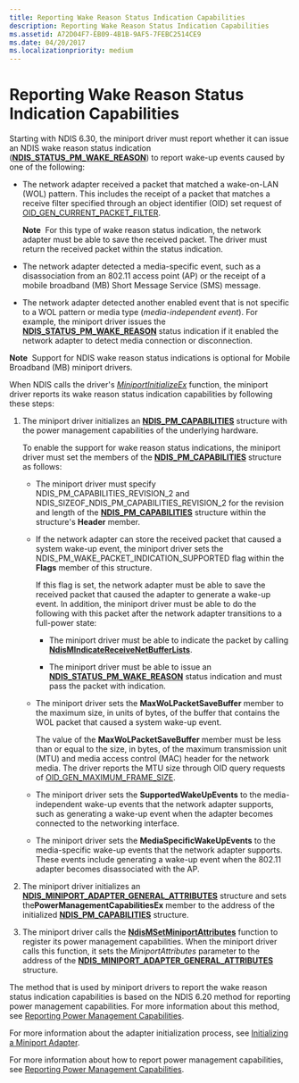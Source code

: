 ```yaml
---
title: Reporting Wake Reason Status Indication Capabilities
description: Reporting Wake Reason Status Indication Capabilities
ms.assetid: A72D04F7-EB09-4B1B-9AF5-7FEBC2514CE9
ms.date: 04/20/2017
ms.localizationpriority: medium
---
```


# Reporting Wake Reason Status Indication Capabilities


Starting with NDIS 6.30, the miniport driver must report whether it can issue an NDIS wake reason status indication ([**NDIS\_STATUS\_PM\_WAKE\_REASON**](https://docs.microsoft.com/windows-hardware/drivers/network/ndis-status-pm-wake-reason)) to report wake-up events caused by one of the following:

-   The network adapter received a packet that matched a wake-on-LAN (WOL) pattern. This includes the receipt of a packet that matches a receive filter specified through an object identifier (OID) set request of [OID\_GEN\_CURRENT\_PACKET\_FILTER](https://docs.microsoft.com/windows-hardware/drivers/network/oid-gen-current-packet-filter).

    **Note**  For this type of wake reason status indication, the network adapter must be able to save the received packet. The driver must return the received packet within the status indication.

     

-   The network adapter detected a media-specific event, such as a disassociation from an 802.11 access point (AP) or the receipt of a mobile broadband (MB) Short Message Service (SMS) message.

-   The network adapter detected another enabled event that is not specific to a WOL pattern or media type (*media-independent event*). For example, the miniport driver issues the [**NDIS\_STATUS\_PM\_WAKE\_REASON**](https://docs.microsoft.com/windows-hardware/drivers/network/ndis-status-pm-wake-reason) status indication if it enabled the network adapter to detect media connection or disconnection.

**Note**  Support for NDIS wake reason status indications is optional for Mobile Broadband (MB) miniport drivers.

 

When NDIS calls the driver's [*MiniportInitializeEx*](https://docs.microsoft.com/windows-hardware/drivers/ddi/ndis/nc-ndis-miniport_initialize) function, the miniport driver reports its wake reason status indication capabilities by following these steps:

1.  The miniport driver initializes an [**NDIS\_PM\_CAPABILITIES**](https://docs.microsoft.com/windows-hardware/drivers/ddi/ntddndis/ns-ntddndis-_ndis_pm_capabilities) structure with the power management capabilities of the underlying hardware.

    To enable the support for wake reason status indications, the miniport driver must set the members of the [**NDIS\_PM\_CAPABILITIES**](https://docs.microsoft.com/windows-hardware/drivers/ddi/ntddndis/ns-ntddndis-_ndis_pm_capabilities) structure as follows:

    -   The miniport driver must specify NDIS\_PM\_CAPABILITIES\_REVISION\_2 and NDIS\_SIZEOF\_NDIS\_PM\_CAPABILITIES\_REVISION\_2 for the revision and length of the [**NDIS\_PM\_CAPABILITIES**](https://docs.microsoft.com/windows-hardware/drivers/ddi/ntddndis/ns-ntddndis-_ndis_pm_capabilities) structure within the structure's **Header** member.
    -   If the network adapter can store the received packet that caused a system wake-up event, the miniport driver sets the NDIS\_PM\_WAKE\_PACKET\_INDICATION\_SUPPORTED flag within the **Flags** member of this structure.

        If this flag is set, the network adapter must be able to save the received packet that caused the adapter to generate a wake-up event. In addition, the miniport driver must be able to do the following with this packet after the network adapter transitions to a full-power state:

        -   The miniport driver must be able to indicate the packet by calling [**NdisMIndicateReceiveNetBufferLists**](https://docs.microsoft.com/windows-hardware/drivers/ddi/ndis/nf-ndis-ndismindicatereceivenetbufferlists).

        -   The miniport driver must be able to issue an [**NDIS\_STATUS\_PM\_WAKE\_REASON**](https://docs.microsoft.com/windows-hardware/drivers/network/ndis-status-pm-wake-reason) status indication and must pass the packet with indication.

    -   The miniport driver sets the **MaxWoLPacketSaveBuffer** member to the maximum size, in units of bytes, of the buffer that contains the WOL packet that caused a system wake-up event.

        The value of the **MaxWoLPacketSaveBuffer** member must be less than or equal to the size, in bytes, of the maximum transmission unit (MTU) and media access control (MAC) header for the network media. The driver reports the MTU size through OID query requests of [OID\_GEN\_MAXIMUM\_FRAME\_SIZE](https://docs.microsoft.com/windows-hardware/drivers/network/oid-gen-maximum-frame-size).

    -   The miniport driver sets the **SupportedWakeUpEvents** to the media-independent wake-up events that the network adapter supports, such as generating a wake-up event when the adapter becomes connected to the networking interface.

    -   The miniport driver sets the **MediaSpecificWakeUpEvents** to the media-specific wake-up events that the network adapter supports. These events include generating a wake-up event when the 802.11 adapter becomes disassociated with the AP.

2.  The miniport driver initializes an [**NDIS\_MINIPORT\_ADAPTER\_GENERAL\_ATTRIBUTES**](https://docs.microsoft.com/windows-hardware/drivers/ddi/ndis/ns-ndis-_ndis_miniport_adapter_general_attributes) structure and sets the**PowerManagementCapabilitiesEx** member to the address of the initialized [**NDIS\_PM\_CAPABILITIES**](https://docs.microsoft.com/windows-hardware/drivers/ddi/ntddndis/ns-ntddndis-_ndis_pm_capabilities) structure.

3.  The miniport driver calls the [**NdisMSetMiniportAttributes**](https://docs.microsoft.com/windows-hardware/drivers/ddi/ndis/nf-ndis-ndismsetminiportattributes) function to register its power management capabilities. When the miniport driver calls this function, it sets the *MiniportAttributes* parameter to the address of the [**NDIS\_MINIPORT\_ADAPTER\_GENERAL\_ATTRIBUTES**](https://docs.microsoft.com/windows-hardware/drivers/ddi/ndis/ns-ndis-_ndis_miniport_adapter_general_attributes) structure.

The method that is used by miniport drivers to report the wake reason status indication capabilities is based on the NDIS 6.20 method for reporting power management capabilities. For more information about this method, see [Reporting Power Management Capabilities](reporting-power-management-capabilities.md).

For more information about the adapter initialization process, see [Initializing a Miniport Adapter](initializing-a-miniport-adapter.md).

For more information about how to report power management capabilities, see [Reporting Power Management Capabilities](reporting-power-management-capabilities.md).

 

 





